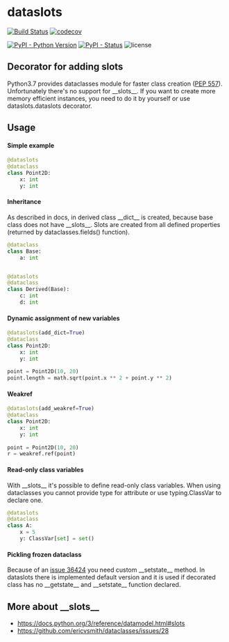 # dataslots
[![Build Status](https://travis-ci.org/starhel/dataslots.svg?branch=master)](https://travis-ci.org/starhel/dataslots)
[![codecov](https://codecov.io/gh/starhel/dataslots/branch/master/graph/badge.svg)](https://codecov.io/gh/starhel/dataslots)

[![PyPI - Python Version](https://img.shields.io/pypi/pyversions/dataslots.svg)](https://pypi.org/project/dataslots/)
[![PyPI - Status](https://img.shields.io/pypi/status/dataslots.svg)](https://pypi.org/project/dataslots/)
![license](https://img.shields.io/github/license/starhel/dataslots.svg)

## Decorator for adding __slots__
Python3.7 provides dataclasses module for faster class creation ([PEP 557](https://www.python.org/dev/peps/pep-0557/)).
Unfortunately there's no support for \_\_slots__. If you want to create more memory efficient instances, you need to 
do it by yourself or use dataslots.dataslots decorator.

## Usage
#### Simple example
```python
@dataslots
@dataclass
class Point2D:
    x: int
    y: int
```
####  Inheritance
As described in docs, in derived class \_\_dict__ is created, because base class does not have \_\_slots__. 
Slots are created from all defined properties (returned by dataclasses.fields() function).
```python
@dataclass
class Base:
    a: int


@dataslots
@dataclass
class Derived(Base):
    c: int
    d: int
```

#### Dynamic assignment of new variables
```python
@dataslots(add_dict=True)
@dataclass
class Point2D:
    x: int
    y: int
    
point = Point2D(10, 20)
point.length = math.sqrt(point.x ** 2 + point.y ** 2)
```

#### Weakref
```python
@dataslots(add_weakref=True)
@dataclass
class Point2D:
    x: int
    y: int
    
point = Point2D(10, 20)
r = weakref.ref(point)
```

#### Read-only class variables
With \_\_slots__ it's possible to define read-only class variables. When using dataclasses you cannot provide type 
for attribute or use typing.ClassVar to declare one. 
```python
@dataslots
@dataclass
class A:
    x = 5
    y: ClassVar[set] = set()
```

#### Pickling frozen dataclass
Because of an [issue 36424](https://bugs.python.org/issue36424) you need custom \_\_setstate__ method. In dataslots there is 
implemented default version and it is used if decorated class has no \_\_getstate__ and \_\_setstate__ function declared.

## More about \_\_slots__
* https://docs.python.org/3/reference/datamodel.html#slots
* https://github.com/ericvsmith/dataclasses/issues/28

[dataclasses_issue]: https://github.com/ericvsmith/dataclasses/issues/28